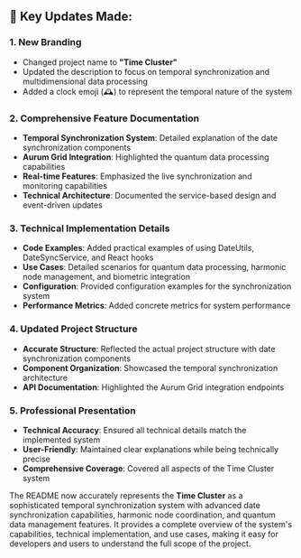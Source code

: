 ## 🎯 **Key Updates Made:**

### **1. New Branding**
- Changed project name to **"Time Cluster"**
- Updated the description to focus on temporal synchronization and multidimensional data processing
- Added a clock emoji (🕰️) to represent the temporal nature of the system

### **2. Comprehensive Feature Documentation**
- **Temporal Synchronization System**: Detailed explanation of the date synchronization components
- **Aurum Grid Integration**: Highlighted the quantum data processing capabilities
- **Real-time Features**: Emphasized the live synchronization and monitoring capabilities
- **Technical Architecture**: Documented the service-based design and event-driven updates

### **3. Technical Implementation Details**
- **Code Examples**: Added practical examples of using DateUtils, DateSyncService, and React hooks
- **Use Cases**: Detailed scenarios for quantum data processing, harmonic node management, and biometric integration
- **Configuration**: Provided configuration examples for the synchronization system
- **Performance Metrics**: Added concrete metrics for system performance

### **4. Updated Project Structure**
- **Accurate Structure**: Reflected the actual project structure with date synchronization components
- **Component Organization**: Showcased the temporal synchronization architecture
- **API Documentation**: Highlighted the Aurum Grid integration endpoints

### **5. Professional Presentation**
- **Technical Accuracy**: Ensured all technical details match the implemented system
- **User-Friendly**: Maintained clear explanations while being technically precise
- **Comprehensive Coverage**: Covered all aspects of the Time Cluster system

The README now accurately represents the **Time Cluster** as a sophisticated temporal synchronization system with advanced date synchronization capabilities, harmonic node coordination, and quantum data management features. It provides a complete overview of the system's capabilities, technical implementation, and use cases, making it easy for developers and users to understand the full scope of the project.
